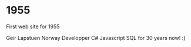 # 1955
First web site for 1955

Geir Lapstuen Norway
Developper C# Javascript SQL for 30 years now! :)

